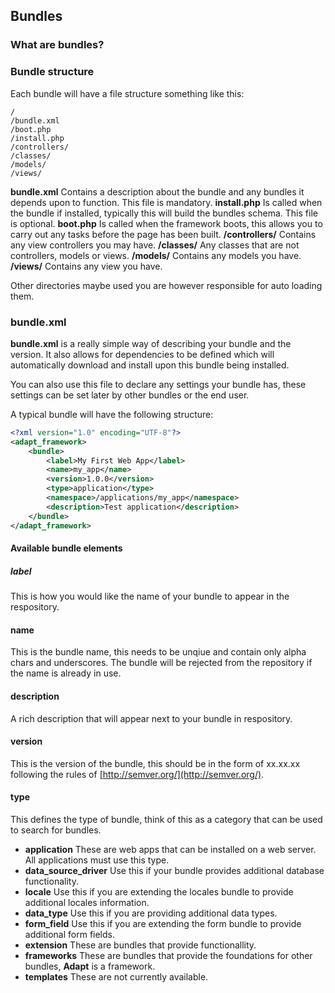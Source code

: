 ## Bundles

### What are bundles?

### Bundle structure
Each bundle will have a file structure something like this:
```
/
/bundle.xml
/boot.php
/install.php
/controllers/
/classes/
/models/
/views/
```

**bundle.xml** Contains a description about the bundle and any bundles it depends upon to function. This file is mandatory.
**install.php** Is called when the bundle if installed, typically this will build the bundles schema. This file is optional.
**boot.php** Is called when the framework boots, this allows you to carry out any tasks before the page has been built.
**/controllers/** Contains any view controllers you may have.
**/classes/** Any classes that are not controllers, models or views.
**/models/** Contains any models you have.
**/views/** Contains any view you have.

Other directories maybe used you are however responsible for auto loading them.

### bundle.xml
**bundle.xml** is a really simple way of describing your bundle and the version.  It also allows for dependencies to be defined which will automatically download and install upon this bundle being installed.

You can also use this file to declare any settings your bundle has, these settings can be set later by other bundles or the end user.

A typical bundle will have the following structure:
```xml
<?xml version="1.0" encoding="UTF-8"?>
<adapt_framework>
    <bundle>
        <label>My First Web App</label>
        <name>my_app</name>
        <version>1.0.0</version>
        <type>application</type>
        <namespace>/applications/my_app</namespace>
        <description>Test application</description>
    </bundle>
</adapt_framework>
```

#### Available bundle elements
##### label
This is how you would like the name of your bundle to appear in the respository.

#### name
This is the bundle name, this needs to be unqiue and contain only alpha chars and underscores.  The bundle will be rejected from the repository if the name is already in use.

#### description
A rich description that will appear next to your bundle in respository.

#### version
This is the version of the bundle, this should be in the form of xx.xx.xx following the rules of [http://semver.org/](http://semver.org/).

#### type
This defines the type of bundle, think of this as a category that can be used to search for bundles.
- **application** These are web apps that can be installed on a web server.  All applications must use this type.
- **data_source_driver** Use this if your bundle provides additional database functionality.
- **locale** Use this if you are extending the locales bundle to provide additional locales information.
- **data_type** Use this if you are providing additional data types.
- **form_field** Use this if you are extending the form bundle to provide additional form fields.
- **extension** These are bundles that provide functionallity.
- **frameworks** These are bundles that provide the foundations for other bundles, **Adapt** is a framework.
- **templates** These are not currently available.

